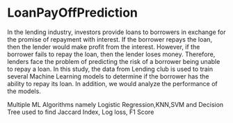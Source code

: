 # LoanPayOffPrediction
In the lending industry, investors provide loans to borrowers in exchange for the promise of repayment with interest. If the borrower repays the loan, then the lender would make profit from the interest. However, if the borrower fails to repay the loan, then the lender loses money. Therefore, lenders face the problem of predicting the risk of a borrower being unable to repay a loan. In this study, the data from Lending club is used to train several Machine Learning models to determine if the borrower has the ability to repay its loan. In addition, we would analyze the performance of the models.

Multiple ML Algorithms namely Logistic Regression,KNN,SVM and Decision Tree used to find Jaccard Index, Log loss, F1 Score
